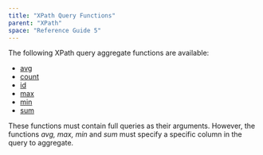 ```yaml
---
title: "XPath Query Functions"
parent: "XPath"
space: "Reference Guide 5"
---
```



The following XPath query aggregate functions are available:

*   [avg](XPath+avg)
*   [count](XPath+count)
*   [id](XPath+id)
*   [max](XPath+max)
*   [min](XPath+min)
*   [sum](XPath+sum)

These functions must contain full queries as their arguments. However, the functions _avg, max, min_ and _sum_ must specify a specific column in the query to aggregate.

